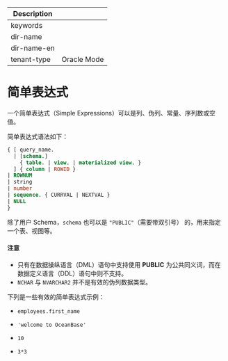 | Description   |                 |
|---------------|-----------------|
| keywords      |                 |
| dir-name      |                 |
| dir-name-en   |                 |
| tenant-type   | Oracle Mode     |

# 简单表达式

一个简单表达式（Simple Expressions）可以是列、伪列、常量、序列数或空值。

简单表达式语法如下：

```sql
{ [ query_name.
  | [schema.]
    { table. | view. | materialized view. }
  ] { column | ROWID }
| ROWNUM
| string
| number
| sequence. { CURRVAL | NEXTVAL }
| NULL
}
```

除了用户 Schema，`schema` 也可以是 `"PUBLIC"`（需要带双引号） 的，用来指定一个表、视图等。

  <main id="notice" type='notice'>
    <h4>注意</h4>
    <ul>
    <li>只有在数据操纵语言（DML）语句中支持使用 <strong>PUBLIC</strong> 为公共同义词，而在数据定义语言（DDL）语句中则不支持。</li>
    <li><code>NCHAR</code> 与 <code>NVARCHAR2</code> 并不是有效的伪列数据类型。</li>
    </ul>
  </main>

下列是一些有效的简单表达式示例：

* `employees.first_name`

* `'welcome to OceanBase'`

* `10`

* `3*3`
